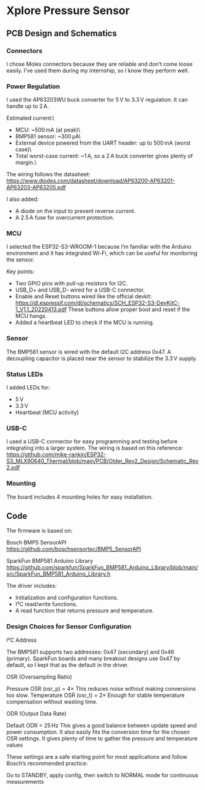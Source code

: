 # Xplore Pressure Sensor
## PCB Design and Schematics

### Connectors

I chose Molex connectors because they are reliable and don’t come loose easily. I’ve used them during my internship, so I know they perform well.

### Power Regulation

I used the AP63203WU buck converter for 5 V to 3.3 V regulation. It can handle up to 2 A.

Estimated current:\
- MCU: ~500 mA (at peak)\
- BMP581 sensor: ~300 µA\
- External device powered from the UART header: up to 500 mA (worst case)\
- Total worst-case current: ~1 A, so a 2 A buck converter gives plenty of margin.\

The wiring follows the datasheet:\
https://www.diodes.com/datasheet/download/AP63200-AP63201-AP63203-AP63205.pdf

I also added:

- A diode on the input to prevent reverse current.
- A 2.5 A fuse for overcurrent protection.

### MCU

I selected the ESP32-S3-WROOM-1 because I’m familiar with the Arduino environment and it has integrated Wi-Fi, which can be useful for monitoring the sensor.

Key points:

- Two GPIO pins with pull-up resistors for I2C.
- USB_D+ and USB_D- wired for a USB-C connector.
- Enable and Reset buttons wired like the official devkit: https://dl.espressif.com/dl/schematics/SCH_ESP32-S3-DevKitC-1_V1.1_20220413.pdf
  These buttons allow proper boot and reset if the MCU hangs.
- Added a heartbeat LED to check if the MCU is running.

### Sensor

The BMP581 sensor is wired with the default I2C address 0x47.
A decoupling capacitor is placed near the sensor to stabilize the 3.3 V supply.

### Status LEDs

I added LEDs for:

- 5 V
- 3.3 V
- Heartbeat (MCU activity)

### USB-C

I used a USB-C connector for easy programming and testing before integrating into a larger system.
The wiring is based on this reference:
https://github.com/mike-rankin/ESP32-S3_MLX90640_Thermal/blob/main/PCB/Older_Rev2_Design/Schematic_Rev2.pdf

### Mounting

The board includes 4 mounting holes for easy installation.

## Code

The firmware is based on:

Bosch BMP5 SensorAPI
https://github.com/boschsensortec/BMP5_SensorAPI

SparkFun BMP581 Arduino Library
https://github.com/sparkfun/SparkFun_BMP581_Arduino_Library/blob/main/src/SparkFun_BMP581_Arduino_Library.h
    
The driver includes:

- Initialization and configuration functions.
- I²C read/write functions.
- A read function that returns pressure and temperature.

### Design Choices for Sensor Configuration
I²C Address

The BMP581 supports two addresses: 0x47 (secondary) and 0x46 (primary).
SparkFun boards and many breakout designs use 0x47 by default, so I kept that as the default in the driver.

OSR (Oversampling Ratio)

Pressure OSR (osr_p) = 4×
This reduces noise without making conversions too slow.
Temperature OSR (osr_t) = 2×
Enough for stable temperature compensation without wasting time.

ODR (Output Data Rate)

Default ODR = 25 Hz 
This gives a good balance between update speed and power consumption. It also easily fits the conversion time for the chosen OSR settings.
It gives plenty of time to gather the pressure and temperature values

These settings are a safe starting point for most applications and follow Bosch’s recommended practice:

Go to STANDBY, apply config, then switch to NORMAL mode for continuous measurements
